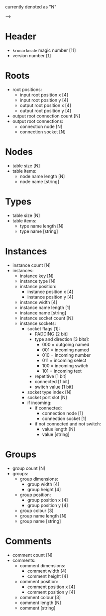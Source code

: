 <!--
Notes:
- all positions are single precision floating point
- all widths and heights are single precision floating point
TODO: replace fixed size counts with variable memory counts --> currently denoted as "N"
 -->

# Header

- `kronarknode` magic number [11]
- version number [1]

# Roots

- root positions:
    - input root position x [4]
    - input root position y [4]
    - output root position x [4]
    - output root position y [4]
- output root connection count [N]
- output root connections:
    - connection node [N]
    - connection socket [N]

# Nodes

- table size [N]
- table items:
    - node name length [N]
    - node name [string]

# Types

- table size [N]
- table items:
    - type name length [N]
    - type name [string]

# Instances

- instance count [N]
- instances:
    - instance key [N]
    - instance type [N]
    - instance position:
        - instance position x [4]
        - instance position y [4]
    - instance width [4]
    - instance name length [1]
    - instance name [string]
    - instance socket count [N]
    - instance sockets:
        - socket flags [1]:
            - PADDING [2 bit]
            - type and direction [3 bits]:
                - 000 = outgoing named
                - 001 = incoming named
                - 010 = incoming number
                - 011 = incoming select
                - 100 = incoming switch
                - 101 = incoming text
            - repetitive [1 bit]
            - connected [1 bit]
            - switch value [1 bit]
        - socket type index [N]
        - socket port slot [N]
        - if incoming:
            - if connected:
                - connection node [1]
                - connection socket [1]
            - if not connected and not switch:
                - value length [N]
                - value [string]

# Groups

- group count [N]
- groups:
    - group dimensions:
        - group width [4]
        - group height [4]
    - group position:
        - group position x [4]
        - group position y [4]
    - group colour [3]
    - group name length [N]
    - group name [string]

# Comments

- comment count [N]
- comments:
    - comment dimensions:
        - comment width [4]
        - comment height [4]
    - comment position:
        - comment position x [4]
        - comment position y [4]
    - comment colour [3]
    - comment length [N]
    - comment [string]
